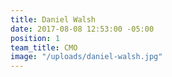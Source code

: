 ```yaml
---
title: Daniel Walsh
date: 2017-08-08 12:53:00 -05:00
position: 1
team_title: CMO
image: "/uploads/daniel-walsh.jpg"
---
```

